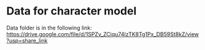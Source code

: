 # Data for character model

Data folder is in the following link:
https://drive.google.com/file/d/1SPZv_ZCiqu74lzTK8Tg1Px_DB59St8kZ/view?usp=share_link